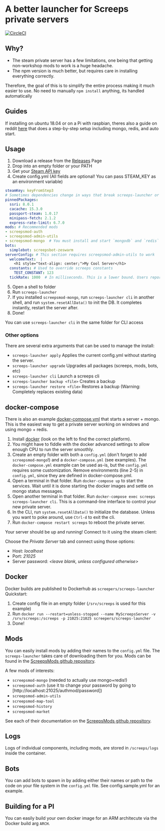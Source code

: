 # A better launcher for Screeps private servers

[![CircleCI](https://circleci.com/gh/screepers/screeps-launcher/tree/master.svg?style=shield)](https://circleci.com/gh/screepers/screeps-launcher/tree/master)

## Why?
* The steam private server has a few limitations, one being that getting non-workshop mods to work is a huge headache. 
* The npm version is much better, but requires care in installing everything correctly.

Therefore, the goal of this is to simplify the entire process making it much easier to use. 
No need to manually `npm install` anything, its handled automatically

## Guides
If installing on ubuntu 18.04 or on a Pi with raspbian, theres also a guide on
reddit 
[here](https://www.reddit.com/r/screeps/comments/deyq66/newbiefriendly_ish_privatededicated_server_setup/)
that does a step-by-step setup including mongo, redis, and auto start.

## Usage
1. Download a release from the [Releases](https://github.com/screepers/screeps-launcher/releases) Page
2. Drop into an empty folder or your PATH
3. Get your [Steam API key](https://steamcommunity.com/dev/apikey)
4. Create config.yml (All fields are optional! You can pass STEAM_KEY as an environment variable)
  ```yaml
  steamKey: keyFromStep3
  # Sometimes dependencies change in ways that break screeps-launcher or the builds it does.  To work around those issues, some package versions need to be pinned.  See the current list in the README at https://github.com/screepers/screeps-launcher/ or the specific issue tracking pinned packages: https://github.com/screepers/screeps-launcher/issues/34
  pinnedPackages:
    ssri: 8.0.1
    cacache: 15.3.0
    passport-steam: 1.0.17
    minipass-fetch: 2.1.2
    express-rate-limit: 6.7.0
  mods: # Recommended mods
  - screepsmod-auth
  - screepsmod-admin-utils
  - screepsmod-mongo  # You must install and start `mongodb` and `redis` before this mod will work
  bots:
    simplebot: screepsbot-zeswarm
  serverConfig: # This section requires screepsmod-admin-utils to work
    welcomeText:  |
      <h1 style="text-align: center;">My Cool Server</h1>
    constants: # Used to override screeps constants
      TEST_CONSTANT: 123
    tickRate: 1000  # In milliseconds. This is a lower bound. Users reported problems when set too low.
  ```
5. Open a shell to folder
6. Run `screeps-launcher`
7. If you installed `screepsmod-mongo`, run `screeps-launcher cli` in another shell, and run `system.resetAllData()` to init the DB. It completes instantly, restart the server after.
8. Done!

You can use `screeps-launcher cli` in the same folder for CLI access

### Other options

There are several extra arguments that can be used to manage the install:
* `screeps-launcher apply` Applies the current config.yml without starting the server.
* `screeps-launcher upgrade` Upgrades all packages (screeps, mods, bots, etc)
* `screeps-launcher cli` Launch a screeps cli
* `screeps-launcher backup <file>` Creates a backup
* `screeps-launcher restore <file>` Restores a backup (Warning: Completely replaces existing data)

## docker-compose
There is also an example [docker-compose.yml](docker-compose.yml) that starts a server + mongo.
This is the easiest way to get a private server working on windows and using mongo + redis.

1. Install [docker](https://docs.docker.com/install/) (look on the left to find the correct platform).
2. You might have to fiddle with the docker advanced settings to allow enough CPU to run the server smoothly.
3. Create an empty folder with both a `config.yml` (don't forget to add `screepsmod-mongo`!) and a `docker-compose.yml` (see examples). The `docker-compose.yml` example can be used as-is, but the `config.yml` requires some customization. Remove environments (line 2-5) in `config.yml`, since they are defined in docker-compose.yml.
4. Open a terminal in that folder. Run `docker-compose up` to start the services. Wait until it is done starting the docker images and settle on mongo status messages.
5. Open another terminal in that folder. Run `docker-compose exec screeps screeps-launcher cli`. This is a command-line interface to control your new private server.
6. In the CLI, run `system.resetAllData()` to initialize the database. Unless you want to poke around, use `Ctrl-d` to exit the cli.
7. Run `docker-compose restart screeps` to reboot the private server.

Your server should be up and running! Connect to it using the steam client:

Choose the _Private Server_ tab and connect using those options:
- Host: _localhost_
- Port: _21025_
- Server password: _<leave blank, unless configured otherwise>_

## Docker
Docker builds are published to Dockerhub as `screepers/screeps-launcher`
Quickstart:
1. Create config file in an empty folder (`/srv/screeps` is used for this example)
2. Run `docker run --restart=unless-stopped --name MyScreepsServer -v /srv/screeps:/screeps -p 21025:21025 screepers/screeps-launcher`
3. Done! 

## Mods
You can easily install mods by adding their names to the `config.yml` file. The `screeps-launcher` takes care of downloading them for you. Mods can be found in the [ScreepsMods github repository](https://github.com/ScreepsMods).

A few mods of interests:
- `screepsmod-mongo` (needed to actually use mongo+redis!)
- `screepsmod-auth`  (use it to change your password by going to [http://localhost:21025/authmod/password])
- `screepsmod-admin-utils`
- `screepsmod-map-tool`
- `screepsmod-history`
- `screepsmod-market`

See each of their documentation on the [ScreepsMods github repository](https://github.com/ScreepsMods).

## Logs

Logs of individual components, including mods, are stored in `/screeps/logs` inside the container. 

## Bots
You can add bots to spawn in by adding either their names or path to the code on your file system in the `config.yml` file.  See config.sample.yml for an example.

## Building for a PI

You can easily build your own docker image for an ARM architecute via the Docker build arg `ARCH`.
